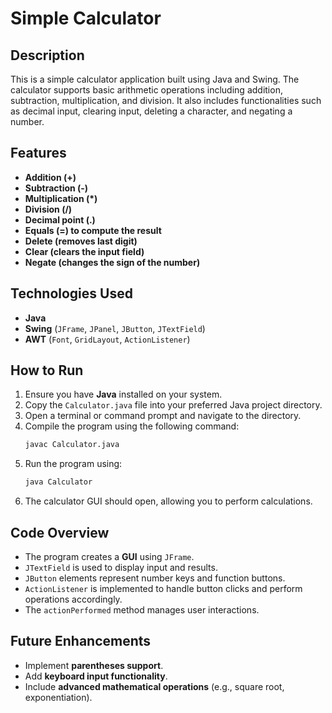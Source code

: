 # Simple Calculator

## Description
This is a simple calculator application built using Java and Swing. The calculator supports basic arithmetic operations including addition, subtraction, multiplication, and division. It also includes functionalities such as decimal input, clearing input, deleting a character, and negating a number.

## Features
- **Addition (+)**
- **Subtraction (-)**
- **Multiplication (*)**
- **Division (/)**
- **Decimal point (.)**
- **Equals (=) to compute the result**
- **Delete (removes last digit)**
- **Clear (clears the input field)**
- **Negate (changes the sign of the number)**

## Technologies Used
- **Java**
- **Swing** (`JFrame`, `JPanel`, `JButton`, `JTextField`)
- **AWT** (`Font`, `GridLayout`, `ActionListener`)

## How to Run
1. Ensure you have **Java** installed on your system.
2. Copy the `Calculator.java` file into your preferred Java project directory.
3. Open a terminal or command prompt and navigate to the directory.
4. Compile the program using the following command:
   ```sh
   javac Calculator.java
   ```
5. Run the program using:
   ```sh
   java Calculator
   ```
6. The calculator GUI should open, allowing you to perform calculations.

## Code Overview
- The program creates a **GUI** using `JFrame`.
- `JTextField` is used to display input and results.
- `JButton` elements represent number keys and function buttons.
- `ActionListener` is implemented to handle button clicks and perform operations accordingly.
- The `actionPerformed` method manages user interactions.

## Future Enhancements
- Implement **parentheses support**.
- Add **keyboard input functionality**.
- Include **advanced mathematical operations** (e.g., square root, exponentiation).

